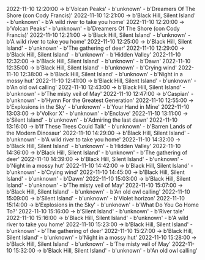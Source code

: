 2022-11-10 12:20:00 -> b'Volcan Peaks' - b'unknown' - b'Dreamers Of The Shore (con Cody Francis)'
2022-11-10 12:21:00 -> b'Black Hill, Silent Island' - b'unknown' - b'A wild river to take you home'
2022-11-10 12:20:00 -> b'Volcan Peaks' - b'unknown' - b'Dreamers Of The Shore (con Cody Francis)'
2022-11-10 12:21:00 -> b'Black Hill, Silent Island' - b'unknown' - b'A wild river to take you home'
2022-11-10 12:25:00 -> b'Black Hill, Silent Island' - b'unknown' - b'The gathering of deer'
2022-11-10 12:29:00 -> b'Black Hill, Silent Island' - b'unknown' - b'Hidden Valley'
2022-11-10 12:32:00 -> b'Black Hill, Silent Island' - b'unknown' - b'Dawn'
2022-11-10 12:35:00 -> b'Black Hill, Silent Island' - b'unknown' - b'Crying wind'
2022-11-10 12:38:00 -> b'Black Hill, Silent Island' - b'unknown' - b'Night in a mossy hut'
2022-11-10 12:41:00 -> b'Black Hill, Silent Island' - b'unknown' - b'An old owl calling'
2022-11-10 12:43:00 -> b'Black Hill, Silent Island' - b'unknown' - b'The misty veil of May'
2022-11-10 12:47:00 -> b'Caspian' - b'unknown' - b'Hymn For the Greatest Generation'
2022-11-10 12:55:00 -> b'Explosions in the Sky' - b'unknown' - b'Your Hand in Mine'
2022-11-10 13:03:00 -> b'Volkor X' - b'unknown' - b'Enclave'
2022-11-10 13:11:00 -> b'Silent Island' - b'unknown' - b'Admiring the last dawn'
2022-11-10 13:16:00 -> b'If These Trees Could Talk' - b'unknown' - b'Barren Lands of the Modern Dinosaur'
2022-11-10 14:29:00 -> b'Black Hill, Silent Island' - b'unknown' - b'A wild river to take you home'
2022-11-10 14:32:00 -> b'Black Hill, Silent Island' - b'unknown' - b'Hidden Valley'
2022-11-10 14:36:00 -> b'Black Hill, Silent Island' - b'unknown' - b'The gathering of deer'
2022-11-10 14:39:00 -> b'Black Hill, Silent Island' - b'unknown' - b'Night in a mossy hut'
2022-11-10 14:42:00 -> b'Black Hill, Silent Island' - b'unknown' - b'Crying wind'
2022-11-10 14:45:00 -> b'Black Hill, Silent Island' - b'unknown' - b'Dawn'
2022-11-10 15:03:00 -> b'Black Hill, Silent Island' - b'unknown' - b'The misty veil of May'
2022-11-10 15:07:00 -> b'Black Hill, Silent Island' - b'unknown' - b'An old owl calling'
2022-11-10 15:09:00 -> b'Silent Island' - b'unknown' - b'Violet horizon'
2022-11-10 15:14:00 -> b'Explosions in the Sky' - b'unknown' - b'What Do You Go Home To?'
2022-11-10 15:16:00 -> b'Silent Island' - b'unknown' - b'River tale'
2022-11-10 15:16:00 -> b'Black Hill, Silent Island' - b'unknown' - b'A wild river to take you home'
2022-11-10 15:23:00 -> b'Black Hill, Silent Island' - b'unknown' - b'The gathering of deer'
2022-11-10 15:27:00 -> b'Black Hill, Silent Island' - b'unknown' - b'Night in a mossy hut'
2022-11-10 15:28:00 -> b'Black Hill, Silent Island' - b'unknown' - b'The misty veil of May'
2022-11-10 15:32:00 -> b'Black Hill, Silent Island' - b'unknown' - b'An old owl calling'
